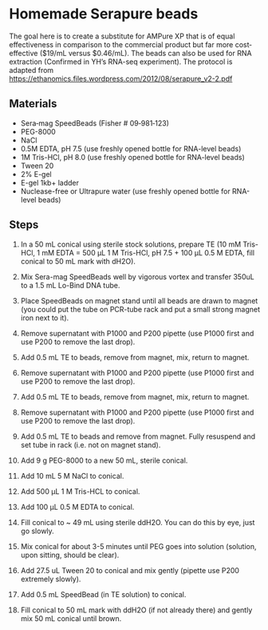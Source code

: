 # Homemade Serapure beads

The goal here is to create a substitute for AMPure XP that is of equal effectiveness in comparison to the commercial product but far more cost‐effective ($19/mL versus $0.46/mL). The beads can also be used for RNA extraction (Confirmed in YH’s RNA-seq experiment). The protocol is adapted from https://ethanomics.files.wordpress.com/2012/08/serapure_v2-2.pdf

## Materials

* Sera‐mag SpeedBeads (Fisher # 09‐981‐123)
* PEG-8000
* NaCl
* 0.5M EDTA, pH 7.5 (use freshly opened bottle for RNA-level beads)
* 1M Tris-HCl, pH 8.0 (use freshly opened bottle for RNA-level beads)
* Tween 20
* 2% E-gel
* E-gel 1kb+ ladder
* Nuclease-free or Ultrapure water (use freshly opened bottle for RNA-level beads)

## Steps

1. In a 50 mL conical using sterile stock solutions, prepare TE (10 mM Tris-HCl, 1 mM EDTA = 500 µL 1 M Tris-HCl, pH 7.5 + 100 µL 0.5 M EDTA, fill conical to 50 mL mark with dH2O).

2. Mix Sera-mag SpeedBeads well by vigorous vortex and transfer 350uL to a 1.5 mL Lo-Bind DNA tube.

3. Place SpeedBeads on magnet stand until all beads are drawn to magnet (you could put the tube on PCR-tube rack and put a small strong magnet iron next to it).

4. Remove supernatant with P1000 and P200 pipette (use P1000 first and use P200 to remove the last drop).

5. Add 0.5 mL TE to beads, remove from magnet, mix, return to magnet.

6. Remove supernatant with P1000 and P200 pipette (use P1000 first and use P200 to remove the last drop).

7. Add 0.5 mL TE to beads, remove from magnet, mix, return to magnet.

8. Remove supernatant with P1000 and P200 pipette (use P1000 first and use P200 to remove the last drop).

9. Add 0.5 mL TE to beads and remove from magnet.  Fully resuspend and set tube in rack (i.e. not on magnet stand).

10. Add 9 g PEG-8000 to a new 50 mL, sterile conical.

11. Add 10 mL 5 M NaCl to conical.

12. Add 500 µL 1 M Tris-HCL to conical.

13. Add 100 µL 0.5 M EDTA to conical.

14. Fill conical to ~ 49 mL using sterile ddH2O.  You can do this by eye, just go slowly.
15. Mix conical for about 3-5 minutes until PEG goes into solution (solution, upon sitting, should be clear).

16. Add 27.5 uL Tween 20 to conical and mix gently (pipette use P200 extremely slowly).

17. Add 0.5 mL SpeedBead (in TE solution) to conical.

18. Fill conical to 50 mL mark with ddH2O (if not already there) and gently mix 50 mL conical until brown.


